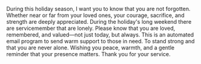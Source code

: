 During this holiday season, I want you to know that you are not forgotten. Whether near or far from your loved ones, your courage, sacrifice, and strength are deeply appreciated.
During the holiday's long weekend there are servicemember that are lonely. Please know that you are loved, remembered, and valued—not just today, but always.
This is an automated email program to send warm support to those in need. To stand strong and that you are never alone. 
Wishing you peace, warmth, and a gentle reminder that your presence matters. Thank you for your service.